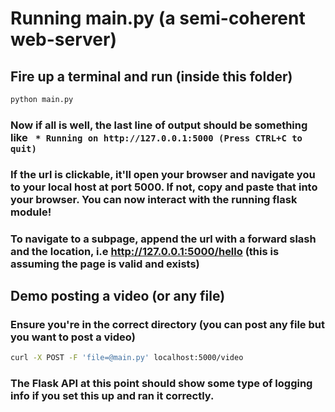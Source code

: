 # Running main.py (a semi-coherent web-server)

## Fire up a terminal and run (inside this folder)
```sh
python main.py
```
### Now if all is well, the last line of output should be something like ``` * Running on http://127.0.0.1:5000 (Press CTRL+C to quit)```
### If the url is clickable, it'll open your browser and navigate you to your local host at port 5000. If not, copy and paste that into your browser. You can now interact with the running flask module!
### To navigate to a subpage, append the url with a forward slash and the location, i.e http://127.0.0.1:5000/hello (this is assuming the page is valid and exists)

## Demo posting a video (or any file)

### Ensure you're in the correct directory (you can post any file but you **want** to post a video)
```sh
curl -X POST -F 'file=@main.py' localhost:5000/video
```

### The Flask API at this point should show some type of logging info if you set this up and ran it correctly.